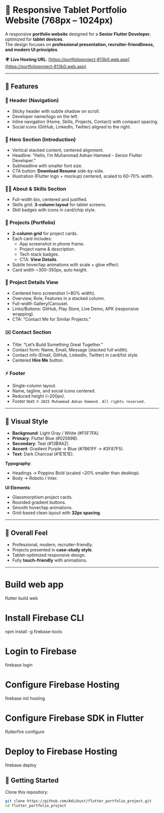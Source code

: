 # 📱 Responsive Tablet Portfolio Website (768px – 1024px)

A responsive **portfolio website** designed for a **Senior Flutter Developer**, optimized for **tablet devices**.  
The design focuses on **professional presentation, recruiter-friendliness, and modern UI principles**.

🌍 **Live Hosting URL**: [https://portfolioproject-813b0.web.app](https://portfolioproject-813b0.web.app)

---

## 🔹 Features

### 📌 Header (Navigation)
- Sticky header with subtle shadow on scroll.
- Developer name/logo on the left.
- Inline navigation (Home, Skills, Projects, Contact) with compact spacing.
- Social icons (GitHub, LinkedIn, Twitter) aligned to the right.

### 🎯 Hero Section (Introduction)
- Vertical stacked content, centered alignment.
- Headline: “Hello, I’m Muhammad Adnan Hameed – Senior Flutter Developer.”
- Subheadline with smaller font size.
- CTA button: **Download Resume** side-by-side.
- Illustration (Flutter logo + mockup) centered, scaled to 60–70% width.

### 👨‍💻 About & Skills Section
- Full-width bio, centered and justified.
- Skills grid: **3-column layout** for tablet screens.
- Skill badges with icons in card/chip style.

### 📂 Projects (Portfolio)
- **2-column grid** for project cards.
- Each card includes:
    - App screenshot in phone frame.
    - Project name & description.
    - Tech stack badges.
    - CTA: **View Details**.
- Subtle hover/tap animations with scale + glow effect.
- Card width ~300–350px, auto height.

### 📱 Project Details View
- Centered hero screenshot (~80% width).
- Overview, Role, Features in a stacked column.
- Full-width Gallery/Carousel.
- Links/Buttons: GitHub, Play Store, Live Demo, APK (responsive wrapping).
- CTA: “Contact Me for Similar Projects.”

### ✉️ Contact Section
- Title: “Let’s Build Something Great Together.”
- Contact form: Name, Email, Message (stacked full width).
- Contact info (Email, GitHub, LinkedIn, Twitter) in card/list style.
- Centered **Hire Me** button.

### ⚡ Footer
- Single-column layout.
- Name, tagline, and social icons centered.
- Reduced height (~200px).
- Footer text: `© 2025 Muhammad Adnan Hameed. All rights reserved.`

---

## 🎨 Visual Style

- **Background**: Light Gray / White (#F5F7FA).
- **Primary**: Flutter Blue (#02569B).
- **Secondary**: Teal (#13B9A2).
- **Accent**: Gradient Purple → Blue (#7B61FF → #3F87F5).
- **Text**: Dark Charcoal (#1E1E1E).

**Typography**:
- Headings → Poppins Bold (scaled ~20% smaller than desktop).
- Body → Roboto / Inter.

**UI Elements**:
- Glassmorphism project cards.
- Rounded gradient buttons.
- Smooth hover/tap animations.
- Grid-based clean layout with **32px spacing**.

---

## 🌟 Overall Feel
- Professional, modern, recruiter-friendly.
- Projects presented in **case-study style**.
- Tablet-optimized responsive design.
- Fully **touch-friendly** with animations.

---

# Build web app
flutter build web

# Install Firebase CLI
npm install -g firebase-tools

# Login to Firebase
firebase login

# Configure Firebase Hosting
firebase init hosting

# Configure Firebase SDK in Flutter
flutterfire configure

# Deploy to Firebase Hosting
firebase deploy

## 🚀 Getting Started

Clone this repository:
```bash
git clone https://github.com/Adiikust/flutter_portfolio_project.git
cd flutter_portfolio_project

